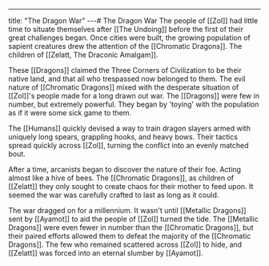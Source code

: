 ---
title: "The Dragon War"
---# The Dragon War
The people of [[Zol]] had little time to situate themselves after [[The Undoing]] before the first of their great challenges began. Once cities were built, the growing population of sapient creatures drew the attention of the [[Chromatic Dragons]]. The children of [[Zelatt, The Draconic Amalgam]].

These [[Dragons]] claimed the Three Corners of Civilization to be their native land, and that all who trespassed now belonged to them. The evil nature of [[Chromatic Dragons]] mixed with the desperate situation of [[Zol]]'s people made for a long drawn out war. The [[Dragons]] were few in number, but extremely powerful. They began by 'toying' with the population as if it were some sick game to them.

The [[Humans]] quickly devised a way to train dragon slayers armed with uniquely long spears, grappling hooks, and heavy bows. Their tactics spread quickly across [[Zol]], turning the conflict into an evenly matched bout.

After a time, arcanists began to discover the nature of their foe. Acting almost like a hive of bees. The [[Chromatic Dragons]], as children of [[Zelatt]] they only sought to create chaos for their mother to feed upon. It seemed the war was carefully crafted to last as long as it could.

The war dragged on for a millennium. It wasn't until [[Metallic Dragons]] sent by [[Ayamot]] to aid the people of [[Zol]] turned the tide. The [[Metallic Dragons]] were even fewer in number than the [[Chromatic Dragons]], but their paired efforts allowed them to defeat the majority of the [[Chromatic Dragons]]. The few who remained scattered across [[Zol]] to hide, and [[Zelatt]] was forced into an eternal slumber by [[Ayamot]].